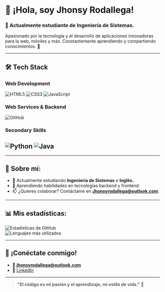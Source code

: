 # 👋 ¡Hola, soy Jhonsy Rodallega!

### 🚀 Actualmente estudiante de Ingeniería de Sistemas.  
Apasionado por la tecnología y el desarrollo de aplicaciones innovadoras para la web, móviles y más. Constantemente aprendiendo y compartiendo conocimientos. 🌟

---
## 🛠️ Tech Stack

### Web Development  
![HTML5](https://img.shields.io/badge/HTML5-E34F26?logo=HTML5&logoColor=FFFFFF&style=for-the-badge)
![CSS3](https://img.shields.io/badge/CSS3-1572B6?logo=CSS3&logoColor=FFFFFF&style=for-the-badge)
![JavaScript](https://img.shields.io/badge/Javascript-F7DF1E?logo=javascript&logoColor=black&style=for-the-badge) 

### Web Services & Backend 

![GitHub](https://img.shields.io/badge/GitHub-181717?logo=GitHub&logoColor=ffffff&style=for-the-badge) 

### Secondary Skills  
![Python](https://img.shields.io/badge/Python-3776AB?logo=Python&logoColor=FFFFFF&style=for-the-badge)
![Java](https://img.shields.io/badge/Java-bd9117?logo=openjdk&logoColor=FFFFFF&style=for-the-badge)
---

---

## 🌟 Sobre mí:
- 🔭 Actualmente estudiando **Ingeniería de Sistemas** e **Inglés.**.  
- 🌱 Aprendiendo habilidades en tecnologías backend y frontend.  
- 📫 ¿Quieres colaborar? Contáctame en **Jhonsyrodallega@outlook.com**.  

---

## 📊 Mis estadísticas:

![Estadísticas de GitHub](https://github-readme-stats.vercel.app/api?username=RodallegaJhonsy&show_icons=true&theme=radical)  
![Lenguajes más utilizados](https://github-readme-stats.vercel.app/api/top-langs/?username=RodallegaJhonsy&layout=compact&theme=radical)

---

## 🤝 ¡Conéctate conmigo!
- 📧 **jhonsyrodallega@outlook.com**   
- 💼 [LinkedIn](https://www.linkedin.com/in/jhonsy-rodallega/)  

---

> **"El código es mi pasión y el aprendizaje, mi estilo de vida."** 🚀
